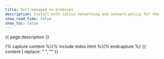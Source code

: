 ```yaml
---
title: Self-managed on-premises
description: Install both Calico networking and network policy for the most flexibility in on-premises deployments.  
show_read_time: false
show_toc: false
---
```


{{ page.description }}

{% capture content %}{% include index.html %}{% endcapture %}
{{ content | replace: "    ", "" }}
